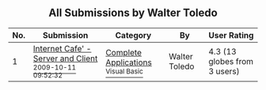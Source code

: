 ﻿<div align="center">

## All Submissions by Walter Toledo

</div>

No.  | Submission | Category | By   | User Rating
---- | ---------- | -------- | ---- | -----------
1 | [Internet Cafe' \- Server and Client<br /><sup>2009-10-11 09:52:32</sup>](https://github.com/Planet-Source-Code/walter-toledo-internet-cafe-server-and-client__1-72582) | [Complete Applications<br /><sup>Visual Basic</sup>](../ByCategory/complete-applications__1-27.md) | Walter Toledo | 4.3 (13 globes from 3 users)
